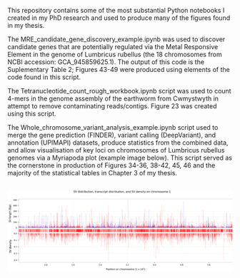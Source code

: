 This repository contains some of the most substantial Python notebooks I created in my PhD research and used to produce many of the figures found in my thesis. 

The MRE_candidate_gene_discovery_example.ipynb was used to discover candidate genes that are potentially regulated via the Metal Responsive Element in the genome of Lumbricus rubellus (the 18 chromosomes from NCBI accession: GCA_945859625.1). The output of this code is the Suplementary Table 2; Figures 43-49 were produced using elements of the code found in this script.

The Tetranucleotide_count_rough_workbook.ipynb script was used to count 4-mers in the genome assembly of the earthworm from Cwmystwyth in attempt to remove contaminating reads/contigs. Figure 23 was created using this script.

The Whole_chromosome_variant_analysis_example.ipynb script used to merge the gene prediction (FINDER), variant calling (DeepVariant), and annotation (UPIMAPI) datasets, produce statistics from the combined data, and allow visualisation of key loci on chromosomes of Lumbricus rubellus genomes via a Myriapoda plot (example image below). This script served as the cornerstone in production of Figures 34-36, 38-42, 45, 46 and the majority of the statistical tables in Chapter 3 of my thesis.
<br />
<br />

![Screenshot](Chromosome_1_DinasPowys_vs_Cwmystwyth.png)
